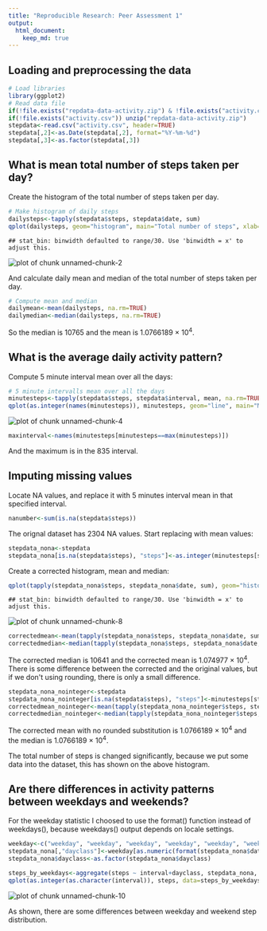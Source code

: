 ```yaml
---
title: "Reproducible Research: Peer Assessment 1"
output: 
  html_document:
    keep_md: true
---
```



## Loading and preprocessing the data


```r
# Load libraries
library(ggplot2)
# Read data file
if(!file.exists("repdata-data-activity.zip") & !file.exists("activity.csv")) download.file("https://d396qusza40orc.cloudfront.net/repdata%2Fdata%2Factivity.zip", "repdata-data-activity.zip")
if(!file.exists("activity.csv")) unzip("repdata-data-activity.zip")
stepdata<-read.csv("activity.csv", header=TRUE)
stepdata[,2]<-as.Date(stepdata[,2], format="%Y-%m-%d")
stepdata[,3]<-as.factor(stepdata[,3])
```

## What is mean total number of steps taken per day?

Create the histogram of the total number of steps taken per day.


```r
# Make histogram of daily steps
dailysteps<-tapply(stepdata$steps, stepdata$date, sum)
qplot(dailysteps, geom="histogram", main="Total number of steps", xlab="Daily steps")
```

```
## stat_bin: binwidth defaulted to range/30. Use 'binwidth = x' to adjust this.
```

![plot of chunk unnamed-chunk-2](figure/unnamed-chunk-2-1.png) 

And calculate daily mean and median of the total number of steps taken per day.


```r
# Compute mean and median
dailymean<-mean(dailysteps, na.rm=TRUE)
dailymedian<-median(dailysteps, na.rm=TRUE)
```

So the median is 10765 and the mean is 1.0766189 &times; 10<sup>4</sup>.


## What is the average daily activity pattern?

Compute 5 minute interval mean over all the days:


```r
# 5 minute intervalls mean over all the days
minutesteps<-tapply(stepdata$steps, stepdata$interval, mean, na.rm=TRUE)
qplot(as.integer(names(minutesteps)), minutesteps, geom="line", main="Mean of steps over all the days", xlab="Time intervals", ylab="Steps")
```

![plot of chunk unnamed-chunk-4](figure/unnamed-chunk-4-1.png) 


```r
maxinterval<-names(minutesteps[minutesteps==max(minutesteps)])
```

And the maximum is in the 835 interval.

## Imputing missing values

Locate NA values, and replace it with 5 minutes interval mean in that specified interval.


```r
nanumber<-sum(is.na(stepdata$steps))
```

The orignal dataset has 2304 NA values. Start replacing with mean values:


```r
stepdata_nona<-stepdata
stepdata_nona[is.na(stepdata$steps), "steps"]<-as.integer(minutesteps[stepdata[is.na(stepdata$steps), "interval"]])
```

Create a corrected histogram, mean and median:


```r
qplot(tapply(stepdata_nona$steps, stepdata_nona$date, sum), geom="histogram", main="Total number of steps after replace NA values", xlab="Daily steps")
```

```
## stat_bin: binwidth defaulted to range/30. Use 'binwidth = x' to adjust this.
```

![plot of chunk unnamed-chunk-8](figure/unnamed-chunk-8-1.png) 

```r
correctedmean<-mean(tapply(stepdata_nona$steps, stepdata_nona$date, sum))
correctedmedian<-median(tapply(stepdata_nona$steps, stepdata_nona$date, sum))
```

The corrected median is 10641 and the corrected mean is 1.074977 &times; 10<sup>4</sup>.
There is some difference between the corrected and the original values, but if we don't using rounding, there is only a small difference.


```r
stepdata_nona_nointeger<-stepdata
stepdata_nona_nointeger[is.na(stepdata$steps), "steps"]<-minutesteps[stepdata[is.na(stepdata$steps), "interval"]]
correctedmean_nointeger<-mean(tapply(stepdata_nona_nointeger$steps, stepdata_nona_nointeger$date, sum))
correctedmedian_nointeger<-median(tapply(stepdata_nona_nointeger$steps, stepdata_nona_nointeger$date, sum))
```

The corrected mean with no rounded substitution is 1.0766189 &times; 10<sup>4</sup> and the median is 1.0766189 &times; 10<sup>4</sup>.

The total number of steps is changed significantly, because we put some data into the dataset, this has shown on the above histogram.

## Are there differences in activity patterns between weekdays and weekends?

For the weekday statistic I choosed to use the format() function instead of weekdays(), because weekdays() output depends on locale settings.


```r
weekday<-c("weekday", "weekday", "weekday", "weekday", "weekday", "weekend", "weekend")
stepdata_nona[,"dayclass"]<-weekday[as.numeric(format(stepdata_nona$date, "%u"))]
stepdata_nona$dayclass<-as.factor(stepdata_nona$dayclass)

steps_by_weekdays<-aggregate(steps ~ interval+dayclass, stepdata_nona, mean)
qplot(as.integer(as.character(interval)), steps, data=steps_by_weekdays, geom="line", facets=dayclass~., main="Average steps distribution", xlab="Time interval")
```

![plot of chunk unnamed-chunk-10](figure/unnamed-chunk-10-1.png) 

As shown, there are some differences between weekday and weekend step distribution.
